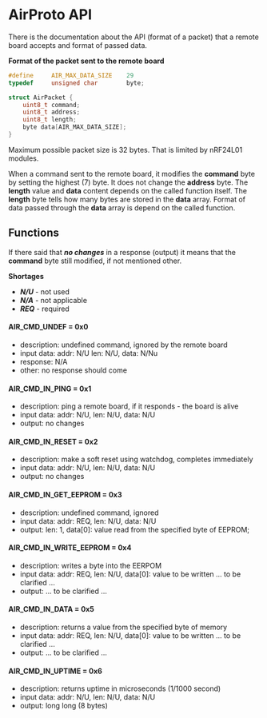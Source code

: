 # AirProto API

There is the documentation about the API (format of a packet) that a remote board accepts and format of passed data.

**Format of the packet sent to the remote board**

```c
#define     AIR_MAX_DATA_SIZE    29
typedef     unsigned char        byte;

struct AirPacket {
    uint8_t command;
    uint8_t address;
    uint8_t length;      
    byte data[AIR_MAX_DATA_SIZE];
}
```
Maximum possible packet size is 32 bytes. That is limited by nRF24L01 modules.

When a command sent to the remote board, it modifies the **command** byte by setting the highest (7) byte. It does not change the **address** byte. The **length** value and **data** content depends on the called function itself. The **length** byte tells how many bytes are stored in the **data** array. Format of data passed through the **data** array is depend on the called function.

## Functions

If there said that ***no changes*** in a response (output) it means that the **command** byte still modified, if not mentioned other.

**Shortages**
- ***N/U*** - not used
- ***N/A*** - not applicable
- ***REQ*** - required

#### AIR_CMD_UNDEF = 0x0
- description: undefined command, ignored by the remote board
- input data: addr: N/U len: N/U, data: N/Nu
- response: N/A
- other: no response should come

#### AIR_CMD_IN_PING = 0x1
- description: ping a remote board, if it responds - the board is alive
- input data: addr: N/U, len: N/U, data: N/U
- output: no changes

#### AIR_CMD_IN_RESET = 0x2
- description: make a soft reset using watchdog, completes immediately
- input data: addr: N/U, len: N/U, data: N/U
- output: no changes

#### AIR_CMD_IN_GET_EEPROM = 0x3
- description: undefined command, ignored
- input data: addr: REQ, len: N/U, data: N/U
- output: len: 1, data[0]: value read from the specified byte of EEPROM;

#### AIR_CMD_IN_WRITE_EEPROM = 0x4
- description: writes a byte into the EERPOM
- input data: addr: REQ, len: N/U, data[0]: value to be written ... to be clarified ...
- output: ... to be clarified ...

#### AIR_CMD_IN_DATA = 0x5
- description: returns a value from the specified byte of memory
- input data: addr: REQ, len: N/U, data[0]: value to be written ... to be clarified ...
- output: ... to be clarified ...

#### AIR_CMD_IN_UPTIME = 0x6
- description: returns uptime in microseconds (1/1000 second)
- input data: addr: N/U, len: N/U, data: N/U
- output: long long (8 bytes)

